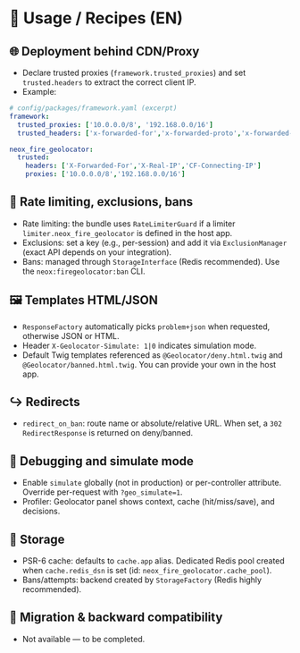 # 🍳 Usage / Recipes (EN)

## 🌐 Deployment behind CDN/Proxy
- Declare trusted proxies (`framework.trusted_proxies`) and set `trusted.headers` to extract the correct client IP.
- Example:

```yaml
# config/packages/framework.yaml (excerpt)
framework:
  trusted_proxies: ['10.0.0.0/8', '192.168.0.0/16']
  trusted_headers: ['x-forwarded-for','x-forwarded-proto','x-forwarded-host']

neox_fire_geolocator:
  trusted:
    headers: ['X-Forwarded-For','X-Real-IP','CF-Connecting-IP']
    proxies: ['10.0.0.0/8','192.168.0.0/16']
```

## 🚦 Rate limiting, exclusions, bans
- Rate limiting: the bundle uses `RateLimiterGuard` if a limiter `limiter.neox_fire_geolocator` is defined in the host app.
- Exclusions: set a key (e.g., per-session) and add it via `ExclusionManager` (exact API depends on your integration).
- Bans: managed through `StorageInterface` (Redis recommended). Use the `neox:firegeolocator:ban` CLI.

## 🖼️ Templates HTML/JSON
- `ResponseFactory` automatically picks `problem+json` when requested, otherwise JSON or HTML.
- Header `X-Geolocator-Simulate: 1|0` indicates simulation mode.
- Default Twig templates referenced as `@Geolocator/deny.html.twig` and `@Geolocator/banned.html.twig`. You can provide your own in the host app.

## ↪️ Redirects
- `redirect_on_ban`: route name or absolute/relative URL. When set, a `302` `RedirectResponse` is returned on deny/banned.

## 🐞 Debugging and simulate mode
- Enable `simulate` globally (not in production) or per-controller attribute. Override per-request with `?geo_simulate=1`.
- Profiler: Geolocator panel shows context, cache (hit/miss/save), and decisions.

## 💾 Storage
- PSR-6 cache: defaults to `cache.app` alias. Dedicated Redis pool created when `cache.redis_dsn` is set (id: `neox_fire_geolocator.cache_pool`).
- Bans/attempts: backend created by `StorageFactory` (Redis highly recommended).

## 🔁 Migration & backward compatibility
- Not available — to be completed.
